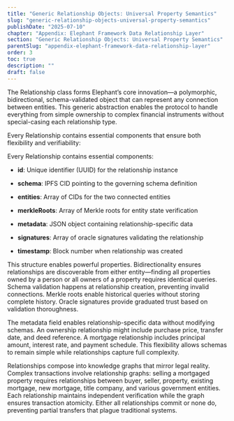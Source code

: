 ```yaml
---
title: "Generic Relationship Objects: Universal Property Semantics"
slug: "generic-relationship-objects-universal-property-semantics"
publishDate: "2025-07-10"
chapter: "Appendix: Elephant Framework Data Relationship Layer"
section: "Generic Relationship Objects: Universal Property Semantics"
parentSlug: "appendix-elephant-framework-data-relationship-layer"
order: 3
toc: true
description: ""
draft: false
---
```


The Relationship class forms Elephant’s core innovation—a polymorphic, bidirectional, schema-validated object that can represent any connection between entities. This generic abstraction enables the protocol to handle everything from simple ownership to complex financial instruments without special-casing each relationship type.

Every Relationship contains essential components that ensure both flexibility and verifiability:

Every Relationship contains essential components:

- **id**: Unique identifier (UUID) for the relationship instance

- **schema**: IPFS CID pointing to the governing schema definition

- **entities**: Array of CIDs for the two connected entities

- **merkleRoots**: Array of Merkle roots for entity state verification

- **metadata**: JSON object containing relationship-specific data

- **signatures**: Array of oracle signatures validating the relationship

- **timestamp**: Block number when relationship was created

This structure enables powerful properties. Bidirectionality ensures relationships are discoverable from either entity—finding all properties owned by a person or all owners of a property requires identical queries. Schema validation happens at relationship creation, preventing invalid connections. Merkle roots enable historical queries without storing complete history. Oracle signatures provide graduated trust based on validation thoroughness.

The metadata field enables relationship-specific data without modifying schemas. An ownership relationship might include purchase price, transfer date, and deed reference. A mortgage relationship includes principal amount, interest rate, and payment schedule. This flexibility allows schemas to remain simple while relationships capture full complexity.

Relationships compose into knowledge graphs that mirror legal reality. Complex transactions involve relationship graphs: selling a mortgaged property requires relationships between buyer, seller, property, existing mortgage, new mortgage, title company, and various government entities. Each relationship maintains independent verification while the graph ensures transaction atomicity. Either all relationships commit or none do, preventing partial transfers that plague traditional systems.

